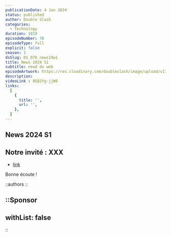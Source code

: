 ```yaml
---
publicationDate: 4 Jan 2024
status: published
author: Double Slash
categories:
  - Technology
duration: 1819
episodeNumber: 78
episodeType: full
explicit: false
season: 1
dsSlug: DS_078_news24w1
title: News 2024 S1
subtitle: newd du web
episodeArtwork: https://res.cloudinary.com/doubleslash/image/upload/v1704349539/episode/ART_78_mute8q.png
description: 
videoLink : 8GQ1Yg-jjW8
links:
  [
    {
      title: '',
      url: '',
    },
  ]
---
```

## News 2024 S1

## Notre invité : XXX

- [link](http)

Bonne écoute !

::authors
::

::Sponsor
---
withList: false
---
::
